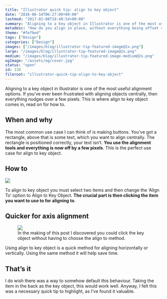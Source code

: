 ```yaml
---
title: "Illustrator quick tip: align to key object"
date: "2016-06-14T06:27:00+00:00"
lastmod: "2017-02-08T19:40:54+00:00"
summary: "Aligning to a key object in Illustrator is one of the most useful alignment options. If you’ve ever been frustrated with aligning objects centrally, then everything nudges over a few pixels. This is where align to key object comes in, read on for how to."
metadesc: "How do you align in place, without everything being offset some pixel amount. Illustrator's align to key object solves this."
theme: "#fefbed"
tags: ["Design"]
categories: ["Design"]
images: ["/images/blog/illustrator-tip-featured-image@2x.png"]
large: "/images/blog/illustrator-tip-featured-image@2x.png"
medium: "/images/blog/illustrator-tip-featured-image-medium@2x.png"
ogImage: "/assets/og/cover.jpg"
status: "open"
id: 130
fileroot: "illustrator-quick-tip-align-to-key-object"
---
```


Aligning to a key object in Illustrator is one of the most useful alignment options. If you’ve ever been frustrated with aligning objects centrally, then everything nudges over a few pixels. This is where align to key object comes in, read on for how to.

## When and why
The most common use case I can think of is making buttons. You’ve got a rectangle, above that is some text, which you want to align centrally. The rectangle is positioned correctly, your text isn’t. **You use the alignment tools and everything is now off by a few pixels**. This is the perfect use case for align to key object.

## How to
<div className="article-image">
  <Image src="/images/blog/align-button.gif" width={738} height={420} />
</div>

To align to key object you must select two items and then change the ‘Align To’ option to Align to Key Object. **The crucial part is then clicking the item you want to use to for aligning to**.

## Quicker for axis alignment

<figure><Image src="/images/blog/align-axis.gif" width={738} height={420} /><figcaption>In the making of this post I discovered you could click the key object without having to choose the align to method.</figcaption></figure>

Using align to key object is a quick method for aligning horizontally or vertically. Using the same method it will help save time.

## That’s it
I do wish there was a way to somehow default this behaviour. Taking the item in the back as the key object, this would work well. Anyway, I felt this was a necessary quick tip to highlight, as I’ve found it valuable.

